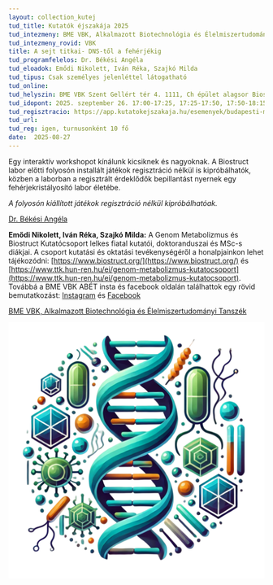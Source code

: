 ```yaml
---
layout: collection_kutej
tud_title: Kutatók éjszakája 2025
tud_intezmeny: BME VBK, Alkalmazott Biotechnológia és Élelmiszertudományi Tanszék
tud_intezmeny_rovid: VBK
title: A sejt titkai- DNS-től a fehérjékig
tud_programfelelos: Dr. Békési Angéla
tud_eloadok: Emődi Nikolett, Iván Réka, Szajkó Milda
tud_tipus: Csak személyes jelenléttel látogatható
tud_online: 
tud_helyszin: BME VBK Szent Gellért tér 4. 1111, Ch épület alagsor Biostruct labor és az előtte lévő folyosó
tud_idopont: 2025. szeptember 26. 17:00-17:25, 17:25-17:50, 17:50-18:15, 18:30-18:55, 18:55-19:20, 19:20-19:45, 20:00-20:25, 20:25-20:50, 20:50-21:15
tud_regisztracio: https://app.kutatokejszakaja.hu/esemenyek/budapesti-muszaki-es-gazdasagtudomanyi-egyetem-bme/a-sejt-titkai-dns-tol-a-feherjekig
tud_url: 
tud_reg: igen, turnusonként 10 fő
date:  2025-08-27
---
```


Egy interaktív workshopot kínálunk kicsiknek és nagyoknak. A Biostruct labor előtti folyosón installált játékok regisztráció nélkül is kipróbálhatók, közben a laborban a regisztrált érdeklődők bepillantást nyernek egy fehérjekristályosító labor életébe. 

*A folyosón kiállított játékok regisztráció nélkül kipróbálhatóak.*


[Dr. Békési Angéla](https://tudprog.bme.hu/kutatok_ejszakaja/profilok/bekesi_angela)

**Emődi Nikolett, Iván Réka, Szajkó Milda:** 
A Genom Metabolizmus és Biostruct Kutatócsoport lelkes fiatal kutatói, doktoranduszai és MSc-s diákjai. A csoport kutatási és oktatási tevékenységéről a honalpjainkon lehet tájékozódni: [https://www.biostruct.org/](https://www.biostruct.org/) és [https://www.ttk.hun-ren.hu/ei/genom-metabolizmus-kutatocsoport](https://www.ttk.hun-ren.hu/ei/genom-metabolizmus-kutatocsoport).
Továbbá a BME VBK ABÉT insta és facebook oldalán találhattok egy rövid bemutatkozást: [Instagram](https://www.instagram.com/p/C_fSLQoovmX/?igsh=cXBjZ2pkdXh1bDJq) és [Facebook](https://www.facebook.com/share/p/iwCxi83ubJKME1Mr/)

[BME VBK, Alkalmazott Biotechnológia és Élelmiszertudományi Tanszék](https://kutatok.org/abettt/)

![A sejt titkai: DNS-től a fehérjékig](../2025/images/a-sejt-titkai-dns-tol-a-feherjekig.png)
